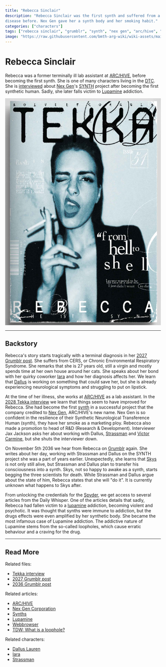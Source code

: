 ```yaml
---
title: "Rebecca Sinclair"
description: "Rebecca Sinclair was the first synth and suffered from a terminal respiratory 
disease before. Nex Gen gave her a synth body and her smoking habit."
categories: ["characters"]
tags: ["rebecca sinclair", "grumblr", "synth", "nex gen", "arc/hive", "cers", "cats"]
image: "https://raw.githubusercontent.com/bmth-arg-wiki/wiki-assets/main/characters/rebecca/rebecca-300x300.png"
---
```


# Rebecca Sinclair

Rebecca was a former terminally ill lab assistant at [ARC/HIVE](../lore/archive), before becoming the first
synth. She is one of many characters living in the [DTC](../lore/dtc). She is [interviewed](../for-sof/tekka_interview)
about [Nex Gen](../lore/nex-gen-corporation)'s [SYNTH](../lore/synths) project after becoming the first synthetic human.
Sadly, she later falls victim to [Lupamine](../lore/lupamine) addiction.

![Tekka Magazine cover](https://raw.githubusercontent.com/bmth-arg-wiki/wiki-assets/main/files/tekka/tekka_cover.png)

***

## Backstory

Rebecca's story starts tragically with a terminal diagnosis in her [2027 Grumblr post](../for-sof/grumblr). 
She suffers from CERS, or Chronic Environmental Respiratory Syndrome. She remarks that she is 27 years old, 
still a virgin and mostly spends time at her own house around her cats. She speaks about her bond with her 
quirky coworker [Iara](iara) and how her diagnosis affects her. We learn that [Dallus](dallus-lauren) is working on 
something that could save her, but she is already experiencing neurological symptoms and struggling to put on lipstick.

At the time of her illness, she works at [ARC/HIVE](../lore/archive) as a lab assistant. In the [2028 Tekka interview](../for-sof/tekka_interview) 
we learn that things seem to have improved for Rebecca. She had become the first [synth](../lore/synths) in a successful project that 
the company credited to [Nex Gen](../lore/nex-gen-corporation), ARC/HIVE's new name. Nex Gen is so confident in the 
resilience of their Synthetic Neurological Transference Human (synth), they have her smoke as a marketing ploy.
Rebecca also made a promotion to head of R&D (Research & Development). Interviewer Jax Jackson asks her about working with 
Dallus, [Strassman](strassman) and [Victor Carmine](victor-carmine), but she shuts the interviewer down.

On November 5th 2036 we hear from Rebecca on [Grumblr](../for-sof/grumblr2) again. She writes about her day, working with 
Strassman and Dallus on the SYNTH project she was a part of years earlier. Unexpectedly, she learns that [Skys](skys) 
is not only still alive, but Strassman and Dallus plan to transfer his consciousness into a synth. Skys, not so happy 
to awake as a synth, starts begging the three scientists for death. While Strassman and Dallus argue about the state of him, 
Rebecca states that she will "do it". It is currently unknown what happens to Skys after.

From unlocking the credentials for the [Spyder](../website/webbrowser), we get access to several articles from the Daily Whisper. 
One of the articles details that sadly, Rebecca had fallen victim to a [lupamine](../lore/lupamine) addiction, becoming 
violent and psychotic. It was thought that synths were immune to addiction, but the drugs effects were even amplified 
by her synthetic body. She became the most infamous case of Lupamine addiction. The addictive nature of Lupamine stems from the 
so-called loopholes, which cause erratic behaviour and a craving for the drug.

***

## Read More

Related files:

- [Tekka interview](../for-sof/tekka_interview)
- [2027 Grumblr post](../for-sof/grumblr)
- [2036 Grumblr post](../for-sof/grumblr2)

Related articles:

- [ARC/HIVE](../lore/archive)
- [Nex Gen Corporation](../lore/nex-gen-corporation)
- [Synths](../lore/synths)
- [Lupamine](../lore/lupamine)
- [Webbrowser](../website/webbrowser)
- [TDW: What is a loophole?](../website/tdw-loophole)

Related characters:

- [Dallus Lauren](dallus-lauren)
- [Iara](iara)
- [Strassman](strassman)
